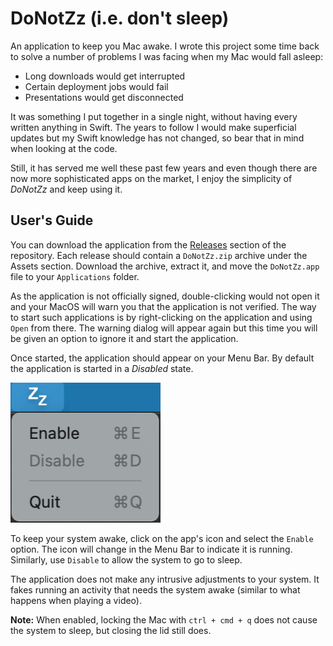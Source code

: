 # DoNotZz (i.e. don't sleep)

An application to keep you Mac awake. I wrote this project some time back to solve a number of problems I was facing when my Mac would fall asleep:

* Long downloads would get interrupted
* Certain deployment jobs would fail
* Presentations would get disconnected

It was something I put together in a single night, without having every written anything in Swift. The years to follow I would make superficial updates but my Swift knowledge has not changed, so bear that in mind when looking at the code.

Still, it has served me well these past few years and even though there are now more sophisticated apps on the market, I enjoy the simplicity of _DoNotZz_ and keep using it.

## User's Guide

You can download the application from the [Releases](https://github.com/mokiat/DoNotZz/releases) section of the repository. Each release should contain a `DoNotZz.zip` archive under the Assets section. Download the archive, extract it, and move the `DoNotZz.app` file to your `Applications` folder.

As the application is not officially signed, double-clicking would not open it and your MacOS will warn you that the application is not verified. The way to start such applications is by right-clicking on the application and using `Open` from there. The warning dialog will appear again but this time you will be given an option to ignore it and start the application.

Once started, the application should appear on your Menu Bar. By default the application is started in a _Disabled_ state.

![preview](./preview.png)

To keep your system awake, click on the app's icon and select the `Enable` option. The icon will change in the Menu Bar to indicate it is running. Similarly, use `Disable` to allow the system to go to sleep.

The application does not make any intrusive adjustments to your system. It fakes running an activity that needs the system awake (similar to what happens when playing a video).

**Note:** When enabled, locking the Mac with `ctrl + cmd + q` does not cause the system to sleep, but closing the lid still does.
